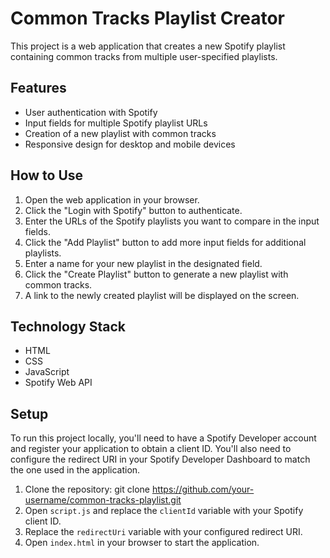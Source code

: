 # Common Tracks Playlist Creator

This project is a web application that creates a new Spotify playlist containing common tracks from multiple user-specified playlists.

## Features

- User authentication with Spotify
- Input fields for multiple Spotify playlist URLs
- Creation of a new playlist with common tracks
- Responsive design for desktop and mobile devices

## How to Use

1. Open the web application in your browser.
2. Click the "Login with Spotify" button to authenticate.
3. Enter the URLs of the Spotify playlists you want to compare in the input fields.
4. Click the "Add Playlist" button to add more input fields for additional playlists.
5. Enter a name for your new playlist in the designated field.
6. Click the "Create Playlist" button to generate a new playlist with common tracks.
7. A link to the newly created playlist will be displayed on the screen.

## Technology Stack

- HTML
- CSS
- JavaScript
- Spotify Web API

## Setup

To run this project locally, you'll need to have a Spotify Developer account and register your application to obtain a client ID. You'll also need to configure the redirect URI in your Spotify Developer Dashboard to match the one used in the application.

1. Clone the repository: git clone https://github.com/your-username/common-tracks-playlist.git
2. Open `script.js` and replace the `clientId` variable with your Spotify client ID.
3. Replace the `redirectUri` variable with your configured redirect URI.
4. Open `index.html` in your browser to start the application.